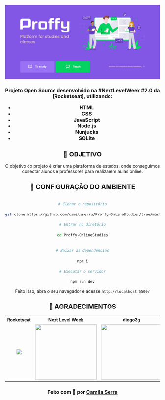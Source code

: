  <div align=center>

  <img src="https://raw.githubusercontent.com/camilaserra/Proffy-OnlineStudies/a0693f1dda57096e175596921579e7f7f46d3a42/proffy.jpg" width="700" >


<h3>

Projeto Open Source desenvolvido na #NextLevelWeek #2.0 da [Rocketseat], utilizando:

- HTML
- CSS
- JavaScript
- Node.js 
- Nunjucks 
- SQLite 

## **:rocket: OBJETIVO**

O objetivo do projeto é criar uma plataforma de estudos, onde conseguimos conectar alunos e professores para realizarem aulas online.

## **:wrench: CONFIGURAÇÃO DO AMBIENTE**

  
```bash

# Clonar o repositório

git clone https://github.com/camilaserra/Proffy-OnlineStudies/tree/master

# Entrar no diretório

cd Proffy-OnlineStudies

 
# Baixar as dependências

npm i

# Executar o servidor

npm run dev

```

Feito isso, abra o seu navegador e acesse `http://localhost:5500/`



## **:star2: AGRADECIMENTOS**

<div align=center>

<table style="width:100%">
  <tr align=center>
    <th><strong>Rocketseat</strong></th>
    <th><strong>Next Level Week</strong></th>
    <th><strong>diego3g</strong></th>
    <th><strong>maykbrito</strong></th>
  </tr>
  <tr align=center>
    <td>
      <a href="https://nextlevelweek.com/">
        <img width="200" src="https://user-images.githubusercontent.com/38081852/89586607-714d6880-d816-11ea-9d9a-607db54674ab.png">
      </a>
    </td>
    <td>
      <a href="https://rocketseat.com.br/">
        <img width="200" height="180" src="https://user-images.githubusercontent.com/38081852/83981650-1e2e6680-a8f6-11ea-9f42-6df8fe809e4b.png">
      </a>
    </td>
    <td>
      <a href="https://github.com/diego3g">
        <img width="200" height="180" src="https://user-images.githubusercontent.com/38081852/83981712-b7f61380-a8f6-11ea-9099-bd3677e97e39.jpg">
      </a>
    </td>
    <td>
      <a href="https://github.com/maykbrito">
        <img width="200" height="180" src="https://user-images.githubusercontent.com/38081852/83981753-1de29b00-a8f7-11ea-93cf-23d2ff65fa5c.png">
      </a>
    </td>
  </tr>
</table>

</div>



<h3 align="center">
Feito com 💜 por <a href="https:https://www.linkedin.com/in/camilaserratecnologia/">Camila Serra</a>
<br><br>